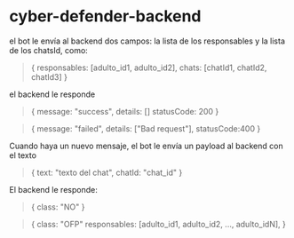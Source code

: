 # cyber-defender-backend


el bot le envía al backend dos campos: la lista de los responsables y la lista de los chatsId, como:
>{
  responsables: [adulto_id1, adulto_id2],
  chats: [chatId1, chatId2, chatId3]
}
 
el backend le responde 
>{
  message: "success",
  details: []
  statusCode: 200
}

>{
  message: "failed",
  details: ["Bad request"],
  statusCode:400
}

Cuando haya un nuevo mensaje, el bot le envía un payload al backend con el texto
>{
  text: "texto del chat",
  chatId: "chat_id"
}

El backend le responde: 
>{
  class: "NO"
}

>{
  class: "OFP"
  responsables: [adulto_id1, adulto_id2, ..., adulto_idN],
}
